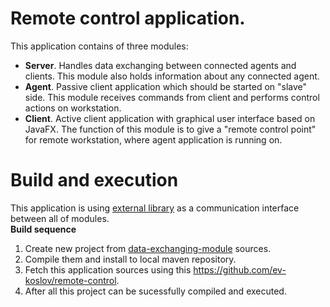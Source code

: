# Remote control application.
This application contains of three modules:
<ul>
<li><b>Server</b>. Handles data exchanging between connected agents and clients. 
This module also holds information about any connected agent.</li>
<li><b>Agent</b>. Passive client application which should be started on "slave" side. This module receives commands from client
and performs control actions on workstation. </li>
<li><b>Client</b>. Active client application with graphical user interface based on JavaFX. The function of this module is to give a "remote control point" for remote workstation, where agent application is running on.</li>
</ul>

# Build and execution
This application is using <a href="https://github.com/ev-koslov/data-exchanging-module">external library</a> as a communication
interface between all of modules.
<br><b>Build sequence</b>
<ol>
<li>Create new project from <a href="https://github.com/ev-koslov/data-exchanging-module">data-exchanging-module</a> sources.</li>
<li>Compile them and install to local maven repository.</li>
<li>Fetch this application sources using this <a href="https://github.com/ev-koslov/remote-control">https://github.com/ev-koslov/remote-control</a>.</li>
<li>After all this project can be sucessfully compiled and executed.</li>
</ol>
